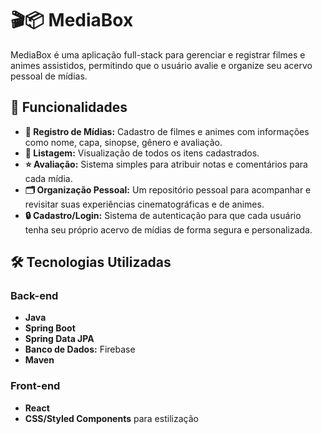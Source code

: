 # 🎬📦 MediaBox

MediaBox é uma aplicação full-stack para gerenciar e registrar filmes e animes assistidos, permitindo que o usuário avalie e organize seu acervo pessoal de mídias.

## 🚀 Funcionalidades

- **🎥 Registro de Mídias:** Cadastro de filmes e animes com informações como nome, capa, sinopse, gênero e avaliação.
- **📜 Listagem:** Visualização de todos os itens cadastrados.
- **⭐ Avaliação:** Sistema simples para atribuir notas e comentários para cada mídia.
- **🗂️ Organização Pessoal:** Um repositório pessoal para acompanhar e revisitar suas experiências cinematográficas e de animes.
- **🔒 Cadastro/Login:** Sistema de autenticação para que cada usuário tenha seu próprio acervo de mídias de forma segura e personalizada.

## 🛠️ Tecnologias Utilizadas

### Back-end
- **Java**
- **Spring Boot**
- **Spring Data JPA**
- **Banco de Dados:** Firebase
- **Maven**

### Front-end
- **React**
- **CSS/Styled Components** para estilização
